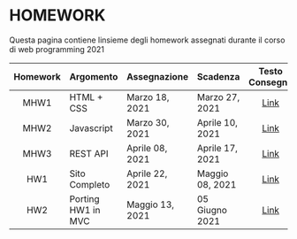 # HOMEWORK
Questa pagina contiene linsieme degli homework assegnati durante il corso di web programming 2021 

| Homework | Argomento          | Assegnazione    | Scadenza          | Testo Consegna  | Template |
| :-------:| ------------------ | --------------- | -------           | :--------:      | :------: |
| MHW1     | HTML + CSS         | Marzo 18, 2021  | Marzo 27, 2021    | [Link][404]        | [Link][404] |
| MHW2     | Javascript         | Marzo 30, 2021  | Aprile 10, 2021   | [Link][404]        | [Link][404] |
| MHW3     | REST API           | Aprile 08, 2021 | Aprile 17, 2021   | [Link][404]        | [Link][404] |
| HW1      | Sito Completo      | Aprile 22, 2021 | Maggio 08, 2021   | [Link][404]        | [Link][404] |
| HW2      | Porting HW1 in MVC | Maggio 13, 2021 | 05 Giugno 2021    | [Link][404]        | [Link][404] |

[404]: /fallback
